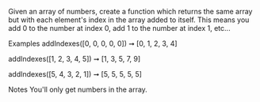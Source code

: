 Given an array of numbers, create a function which returns the same array but with each element's index in the array added to itself. This means you add 0 to the number at index 0, add 1 to the number at index 1, etc...

Examples
addIndexes([0, 0, 0, 0, 0]) ➞ [0, 1, 2, 3, 4]

addIndexes([1, 2, 3, 4, 5]) ➞ [1, 3, 5, 7, 9]

addIndexes([5, 4, 3, 2, 1]) ➞ [5, 5, 5, 5, 5]

Notes
You'll only get numbers in the array.
